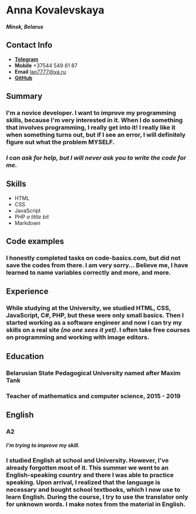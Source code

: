 # __Anna Kovalevskaya__
#### _Minsk, Belarus_

## __Contact Info__
* __[Telegram](https://t.me/Kovalevskayaaa)__ 
* __Mobile__ +37544 549 61 87
* __Email__ lao7777@ya.ru
* __[GitHub](https://github.com/AnnaLisovskaya/rsschool-cv)__ 

## __Summary__ 

### I'm a novice developer. I want to improve my programming skills, because I'm very interested in it. When I do something that involves programming, I really get into it! I really like it when something turns out, but if I see an error, I will definitely figure out what the problem MYSELF.
### *I can ask for help, but I will never ask you to write the code for me.*

## __Skills__
* HTML
* CSS
* JavaScript
* PHP *a little bit*
* Markdown

## __Code examples__
### I honestly completed tasks on code-basics.com, but did not save the codes from there. I am very sorry... Believe me, I have learned to name variables correctly and more, and more.

## __Experience__
### While studying at the University, we studied HTML, CSS, JavaScript, C#, PHP, but these were only small basics. Then I started working as a software engineer and now I can try my skills on a real site _(no one sees it yet)_. I often take free courses on programming and working with image editors.

## __Education__
### __Belarusian State Pedagogical University named after Maxim Tank__
### Teacher of mathematics and computer science, 2015 - 2019

## __English__
### A2
#### _I'm trying to improve my skill._
### I studied English at school and University. However, I've already forgotten most of it. This summer we went to an English-speaking country and there I was able to practice speaking. Upon arrival, I realized that the language is necessary and bought school textbooks, which I now use to learn English. During the course, I try to use the translator only for unknown words. I make notes from the material in English.
